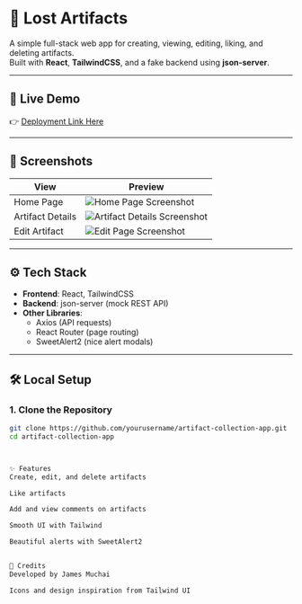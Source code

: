 # 🏺 Lost Artifacts

A simple full-stack web app for creating, viewing, editing, liking, and deleting artifacts.  
Built with **React**, **TailwindCSS**, and a fake backend using **json-server**.

---

## 🚀 Live Demo

👉 [Deployment Link Here](https://your-deployment-link.com)  
<!-- Replace the link above with your actual deployment link once deployed -->

---

## 📸 Screenshots

| View | Preview |
|-----|------|
| Home Page | ![Home Page Screenshot](screenshots/home.png) |
| Artifact Details | ![Artifact Details Screenshot](screenshots/details.png) |
| Edit Artifact | ![Edit Page Screenshot](screenshots/edit.png) |

---

## ⚙️ Tech Stack

- **Frontend**: React, TailwindCSS
- **Backend**: json-server (mock REST API)
- **Other Libraries**:
  - Axios (API requests)
  - React Router (page routing)
  - SweetAlert2 (nice alert modals)

---

## 🛠 Local Setup

### 1. Clone the Repository
```bash
git clone https://github.com/yourusername/artifact-collection-app.git
cd artifact-collection-app



✨ Features
Create, edit, and delete artifacts

Like artifacts

Add and view comments on artifacts

Smooth UI with Tailwind

Beautiful alerts with SweetAlert2


🙏 Credits
Developed by James Muchai

Icons and design inspiration from Tailwind UI

